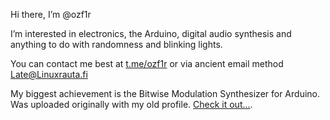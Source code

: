 Hi there, I’m @ozf1r

I’m interested in electronics, the Arduino, digital audio synthesis and anything to do with 
randomness and blinking lights.

You can contact me best at [t.me/ozf1r](https://t.me/ozf1r) or via ancient email method Late@Linuxrauta.fi

My biggest achievement is the Bitwise Modulation Synthesizer for Arduino. Was uploaded originally with my old profile. [Check it out...](https://github.com/ozf1r/bitwisesynth).
<!---
ozf1r/ozf1r is a ✨ special ✨ repository because its `README.md` (this file) appears on your GitHub profile.
You can click the Preview link to take a look at your changes.
--->
